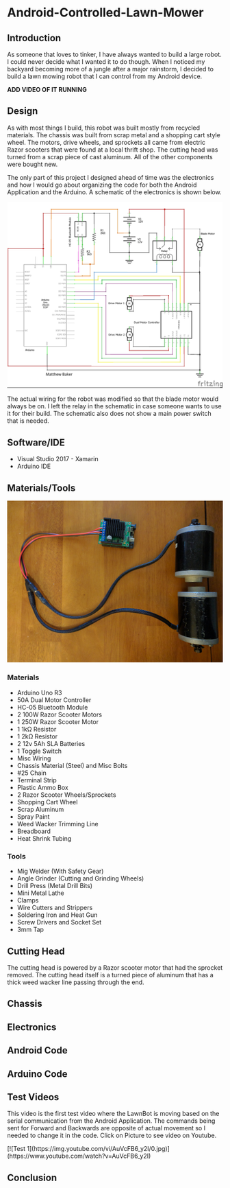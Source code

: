 # Android-Controlled-Lawn-Mower
<h2> Introduction </h2>
<p>As someone that loves to tinker, I have always wanted to build a large robot. I could never decide what I wanted it to do though. When I noticed my backyard becoming more of a jungle after a major rainstorm, I decided to build a lawn mowing robot that I can control from my Android device.</p> 
<b>ADD VIDEO OF IT RUNNING</b>
<h2>Design</h2>
<p>As with most things I build, this robot was built mostly from recycled materials. The chassis was built from scrap metal and a shopping cart style wheel. The motors, drive wheels, and sprockets all came from electric Razor scooters that were found at a local thrift shop. The cutting head was turned from a scrap piece of cast aluminum. All of the other components were bought new.</p>
<p>The only part of this project I designed ahead of time was the electronics and how I would go about organizing the code for both the Android Application and the Arduino. A schematic of the electronics is shown below. </p> 
<img src = "https://github.com/mbaker92/Android-Controlled-Lawn-Mower/blob/master/Pictures/LawnMower1Updated_schem.jpg?raw=true"> 
<p>The actual wiring for the robot was modified so that the blade motor would always be on. I left the relay in the schematic in case someone wants to use it for their build. The schematic also does not show a main power switch that is needed.</p>
<h2>Software/IDE</h2>
<ul>
  <li>Visual Studio 2017 - Xamarin</li>
  <li>Arduino IDE</li>
</ul>
<h2>Materials/Tools</h2>
<img src="https://github.com/mbaker92/Android-Controlled-Lawn-Mower/blob/master/Pictures/IMG_20180413_184312.jpg?raw=true">
<h3>Materials</h3>
<ul>
  <li>Arduino Uno R3 </li>
  <li>50A Dual Motor Controller</li>
  <li>HC-05 Bluetooth Module</li>
  <li>2 100W Razor Scooter Motors</li>
  <li>1 250W Razor Scooter Motor</li>
  <li>1 1k&#8486 Resistor</li>
  <li>1 2k&#8486 Resistor</li>
  <li>2 12v 5Ah SLA Batteries</li>
  <li>1 Toggle Switch</li>
  <li>Misc Wiring</li>
  <li>Chassis Material (Steel) and Misc Bolts</li>
  <li>#25 Chain</li>
  <li>Terminal Strip</li>
  <li>Plastic Ammo Box</li>
  <li>2 Razor Scooter Wheels/Sprockets</li>
  <li>Shopping Cart Wheel</li>
  <li>Scrap Aluminum</li>
  <li>Spray Paint</li>
  <li>Weed Wacker Trimming Line</li>
  <li>Breadboard</li>
  <li>Heat Shrink Tubing</li>
</ul>
<h3>Tools</h3>
<ul>
  <li>Mig Welder (With Safety Gear)</li>
  <li>Angle Grinder (Cutting and Grinding Wheels)</li>
  <li>Drill Press (Metal Drill Bits)</li>
  <li>Mini Metal Lathe</li>
  <li>Clamps</li>
  <li>Wire Cutters and Strippers</li>
  <li>Soldering Iron and Heat Gun</li>
  <li>Screw Drivers and Socket Set</li>
  <li>3mm Tap</li>
</ul>
<h2>Cutting Head</h2>
<p>The cutting head is powered by a Razor scooter motor that had the sprocket removed. The cutting head itself is a turned piece of aluminum that has a thick weed wacker line passing through the end. 
<h2>Chassis</h2>
<h2>Electronics</h2>
<h2>Android Code</h2>
<h2>Arduino Code</h2>
<h2>Test Videos</h2>
<p>This video is the first test video where the LawnBot is moving based on the serial communication from the Android Application. The commands being sent for Forward and Backwards are opposite of actual movement so I needed to change it in the code. Click on Picture to see video on Youtube.</p>
[![Test 1](https://img.youtube.com/vi/AuVcFB6_y2I/0.jpg)](https://www.youtube.com/watch?v=AuVcFB6_y2I)

<h2>Conclusion</h2>
<img src="
